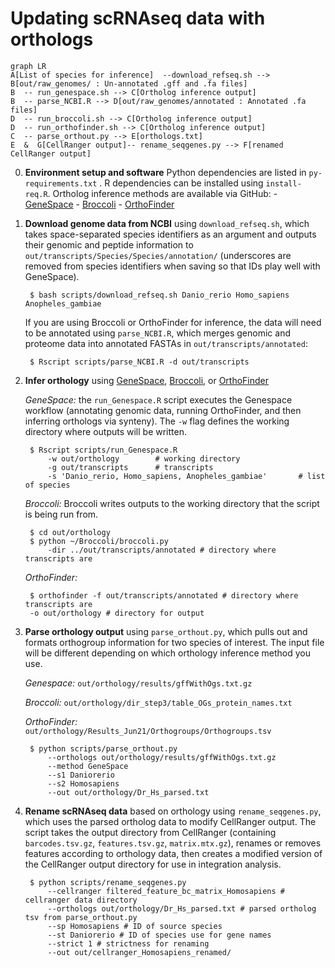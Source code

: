 # Updating scRNAseq data with orthologs

```mermaid
graph LR
A[List of species for inference]  --download_refseq.sh -->  B[out/raw_genomes/ : Un-annotated .gff and .fa files]
B  -- run_genespace.sh --> C[Ortholog inference output]
B  -- parse_NCBI.R --> D[out/raw_genomes/annotated : Annotated .fa files]
D  -- run_broccoli.sh --> C[Ortholog inference output]
D  -- run_orthofinder.sh --> C[Ortholog inference output]
C  -- parse_orthout.py --> E[orthologs.txt]
E  &  G[CellRanger output]-- rename_seqgenes.py --> F[renamed CellRanger output]
```

0. **Environment setup and software** 
Python dependencies are listed in `py-requirements.txt` .
R dependencies can be installed using `install-req.R`.
Ortholog inference methods are available via GitHub:
			- [GeneSpace](https://github.com/jtlovell/GENESPACE)
			-  [Broccoli](https://github.com/rderelle/Broccoli)
			- [OrthoFinder](https://github.com/davidemms/OrthoFinder)

	

1. **Download genome data from NCBI** 
using `download_refseq.sh`, which takes space-separated species identifiers as an argument and outputs their genomic and peptide information to `out/transcripts/Species/Species/annotation/` (underscores are removed from species identifiers when saving so that IDs play well with GeneSpace).

		$ bash scripts/download_refseq.sh Danio_rerio Homo_sapiens Anopheles_gambiae

    If you are using Broccoli or OrthoFinder for inference, the data will need to be annotated using `parse_NCBI.R`, which merges genomic and proteome data into annotated FASTAs in `out/transcripts/annotated`:
					
		$ Rscript scripts/parse_NCBI.R -d out/transcripts

2. **Infer orthology** 
using [GeneSpace](https://github.com/jtlovell/GENESPACE), [Broccoli](https://github.com/rderelle/Broccoli), or [OrthoFinder](https://github.com/davidemms/OrthoFinder)

	*GeneSpace:* the `run_Genespace.R` script executes the Genespace workflow (annotating genomic data, running OrthoFinder, and then inferring orthologs via synteny). The `-w` flag defines the working directory where outputs will be written.
	
		$ Rscript scripts/run_Genespace.R
			-w out/orthology	    # working directory
			-g out/transcripts 		# transcripts
			-s 'Danio_rerio, Homo_sapiens, Anopheles_gambiae'		# list of species
	
	
	*Broccoli:* Broccoli writes outputs to the working directory that the script is being run from.

		$ cd out/orthology
		$ python ~/Broccoli/broccoli.py 
			-dir ../out/transcripts/annotated # directory where transcripts are

	*OrthoFinder:* 

		$ orthofinder -f out/transcripts/annotated # directory where transcripts are
		-o out/orthology # directory for output

3. **Parse orthology output** 
using ``parse_orthout.py``, which pulls out and formats orthogroup information for two species of interest. The input file will be different depending on which orthology inference method you use.
	
	*Genespace:* 
	``out/orthology/results/gffWithOgs.txt.gz``

	*Broccoli:* 
	``out/orthology/dir_step3/table_OGs_protein_names.txt``

	*OrthoFinder:* 
	``out/orthology/Results_Jun21/Orthogroups/Orthogroups.tsv``

		$ python scripts/parse_orthout.py 
			--orthologs out/orthology/results/gffWithOgs.txt.gz
			--method GeneSpace
			--s1 Daniorerio
			--s2 Homosapiens
			--out out/orthology/Dr_Hs_parsed.txt

4. **Rename scRNAseq data** based on orthology using ``rename_seqgenes.py``, which uses the parsed ortholog data to modify CellRanger output. The script takes the output directory from CellRanger (containing `barcodes.tsv.gz`, `features.tsv.gz`, `matrix.mtx.gz`), renames or removes features according to orthology data, then creates a modified version of the CellRanger output directory for use in integration analysis.

		$ python scripts/rename_seqgenes.py 
			--cellranger filtered_feature_bc_matrix_Homosapiens # cellranger data directory
			--orthologs out/orthology/Dr_Hs_parsed.txt # parsed ortholog tsv from parse_orthout.py
			--sp Homosapiens # ID of source species
			--st Daniorerio # ID of species use for gene names
			--strict 1 # strictness for renaming
			--out out/cellranger_Homosapiens_renamed/
